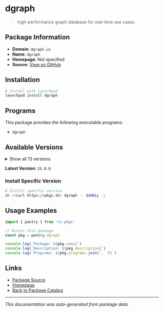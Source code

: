 # dgraph

> high-performance graph database for real-time use cases

## Package Information

- **Domain**: `dgraph.io`
- **Name**: `dgraph`
- **Homepage**: Not specified
- **Source**: [View on GitHub](https://github.com/pkgxdev/pantry/tree/main/projects/dgraph.io/package.yml)

## Installation

```bash
# Install with launchpad
launchpad install dgraph
```

## Programs

This package provides the following executable programs:

- `dgraph`

## Available Versions

<details>
<summary>Show all 13 versions</summary>

- `25.0.0`, `24.1.4`, `24.1.3`, `24.1.2`, `24.1.1`
- `24.1.0`, `24.0.5`, `24.0.4`, `24.0.2`, `24.0.1`
- `24.0.0`, `23.1.1`, `23.1.0`

</details>

**Latest Version**: `25.0.0`

### Install Specific Version

```bash
# Install specific version
sh <(curl https://pkgx.sh) dgraph -- $SHELL -i
```

## Usage Examples

```typescript
import { pantry } from 'ts-pkgx'

// Access this package
const pkg = pantry.dgraph

console.log(`Package: ${pkg.name}`)
console.log(`Description: ${pkg.description}`)
console.log(`Programs: ${pkg.programs.join(', ')}`)
```

## Links

- [Package Source](https://github.com/pkgxdev/pantry/tree/main/projects/dgraph.io/package.yml)
- [Homepage](#)
- [Back to Package Catalog](../../package-catalog.md)

---

*This documentation was auto-generated from package data.*
